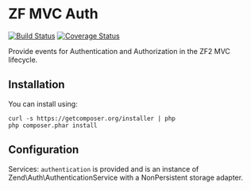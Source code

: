 ZF MVC Auth
===========

[![Build Status](https://travis-ci.org/zfcampus/zf-mvc-auth.png)](https://travis-ci.org/zfcampus/zf-mvc-auth)
[![Coverage Status](https://coveralls.io/repos/zfcampus/zf-mvc-auth/badge.png?branch=master)](https://coveralls.io/r/zfcampus/zf-mvc-auth)

Provide events for Authentication and Authorization in the ZF2 MVC lifecycle.


Installation
------------

You can install using:

```
curl -s https://getcomposer.org/installer | php
php composer.phar install
```


Configuration
-------------

Services:
    ```authentication``` is provided and is an instance of Zend\Auth\AuthenticationService
    with a NonPersistent storage adapter.
